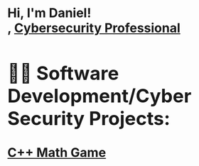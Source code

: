 <h1>Hi, I'm Daniel! <br/><a</a>, <a href="https://www.linkedin.com/in/daniel-rodriguez-b88a7b222/">Cybersecurity Professional</a>

<h2>👨‍💻 Software Development/Cyber Security Projects:</h2>
<a href="https://replit.com/@DanielRodrig350/03-Math-Quiz-with-Feedback-Branching#main.cpp">C++ Math Game</a>

